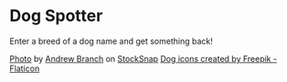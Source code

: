# Dog Spotter
Enter a breed of a dog name and get something back!


<a href="https://stocksnap.io/photo/brown-hair-W1EYIBKV4N">Photo</a> by <a href="https://stocksnap.io/author/32719">Andrew Branch</a> on <a href="https://stocksnap.io">StockSnap</a>
<a href="https://www.flaticon.com/free-icons/dog" title="dog icons">Dog icons created by Freepik - Flaticon</a>